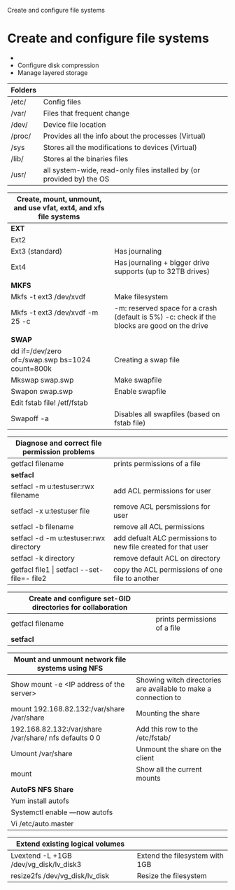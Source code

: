 Create and configure file systems


# Create and configure file systems
- 
- Configure disk compression
- Manage layered storage

| **Folders** |                                                              |
| ----------- | ------------------------------------------------------------ |
| /etc/       | Config files                                                 |
| /var/       | Files that frequent change                                   |
| /dev/       | Device file location                                         |
| /proc/      | Provides all the info about the processes (Virtual)          |
| /sys        | Stores all the modifications to devices (Virtual)            |
| /lib/       | Stores al the binaries files                                 |
| /usr/       | all system-wide, read-only files installed by (or provided by) the OS |


|**Create, mount, unmount, and use vfat, ext4, and xfs file systems**||
| ----------------------------------------------- | ------------------------------------------------------------ |
| **EXT**                                         |                                                              |
| Ext2                                            |                                                              |
| Ext3 (standard)                                 | Has journaling                                               |
| Ext4                                            | Has journaling + bigger drive supports (up to 32TB drives)   |
|                                                 |                                                              |
| **MKFS**                                        |                                                              |
| Mkfs -t ext3 /dev/xvdf                          | Make filesystem                                              |
| Mkfs -t ext3 /dev/xvdf -m 25 -c                 | -m: reserved space for a crash (default is 5%) -c: check if the blocks are good on the drive |
|                                                 |                                                              |
| **SWAP**                                        |                                                              |
| dd if=/dev/zero of=/swap.swp bs=1024 count=800k | Creating a swap file                                         |
| Mkswap swap.swp                                 | Make swapfile                                                |
| Swapon swap.swp                                 | Enable swapfile                                              |
| Edit fstab file! /etf/fstab                     |                                                              |
| Swapoff -a                                      | Disables all swapfiles (based on fstab file)                 |

|**Diagnose and correct file permission problems**||
| ------------------------ | ------------------------------------------------------------ |
|      getfacl  filename      |           prints permissions of a file                                            |
|  **setfacl** |                          |
|   setfacl -m u:testuser:rwx filename   |         add ACL permissions for user                                |
|     setfacl -x u:testuser file        |                     remove ACL persmissions for user                       |
|    setfacl -b filename              |                       remove all ACL permissions                       |
|   setfacl -d -m u:testuser:rwx directory | add defualt ALC permissions to new file created for that user        |
|   setfacl -k directory        |         remove default ACL on directory                            |
|   getfacl file1 \| setfacl --set-file=- file2 |          copy the ACL permissions of one file to another             |


**Create and configure set-GID directories for collaboration**|                     |
| ------------------------ | ------------------------------------------------------------ |
|      getfacl  filename      |           prints permissions of a file                                            |
|  **setfacl** |                          |



| **Mount and unmount network file systems using NFS**    |                                                       |
| --------------------------------------------------------| ----------------------------------------------------- |
| Show mount -e \<IP address of the server\>       | Showing witch directories are available to make a connection to |
| mount 192.168.82.132:/var/share /var/share                   | Mounting the share                                 |
| 192.168.82.132:/var/share	/var/share/	nfs	defaults	0 0 | Add this row to the /etc/fstab/                          |
| Umount /var/share                                            | Unmount the share on the client                     |
| mount                                                        | Show all the current mounts                        |
| **AutoFS NFS Share**                                         |                                                  |
| Yum install autofs                                           |                                                 |
| Systemctl enable —now autofs                                 |                                                    |
| Vi /etc/auto.master                                        |                                             |        |Vi /etc/auto.home                                            |                                                      |


| **Extend existing logical volumes**                  |                                |
| -------------------------------------- | ------------------------------ |
| Lvextend -L +1GB /dev/vg_disk/lv_disk3 | Extend the filesystem with 1GB |
| resize2fs /dev/vg_disk/lv_disk         | Resize the filesystem          |

